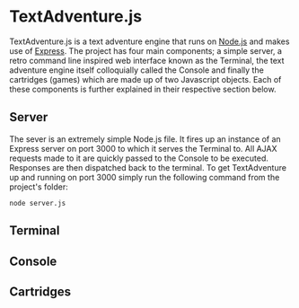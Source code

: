 # TextAdventure.js

TextAdventure.js is a text adventure engine that runs on [Node.js](http://nodejs.org/) and makes use of [Express](http://expressjs.com/). The project has four main components; a simple server, a retro command line inspired web interface known as the Terminal, the text adventure engine itself colloquially called the Console and finally the cartridges (games) which are made up of two Javascript objects. Each of these components is further explained in their respective section below.

## Server

The sever is an extremely simple Node.js file. It fires up an instance of an Express server on port 3000 to which it serves the Terminal to. All AJAX requests made to it are quickly passed to the Console to be executed. Responses are then dispatched back to the terminal. To get TextAdventure up and running on port 3000 simply run the following command from the project's folder:

```
node server.js
```

## Terminal

## Console

## Cartridges